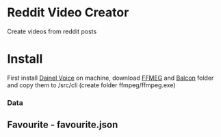 # Reddit Video Creator

Create videos from reddit posts

# Install

First install [Dainel Voice](https://mega.nz/file/z4AHGQjQ#AjMH8teJMHyQC-1BF2tvmI5Jdl4071RqIdJUVBfALaE) on machine, download [FFMEG](https://github.com/BtbN/FFmpeg-Builds/releases) and [Balcon](https://mega.nz/folder/GsZnQYQZ#ozsbLWnDCNaAyzd4XfaG9w) folder and copy them to /src/cli (create folder ffmpeg/ffmpeg.exe)

### Data

## Favourite - favourite.json
